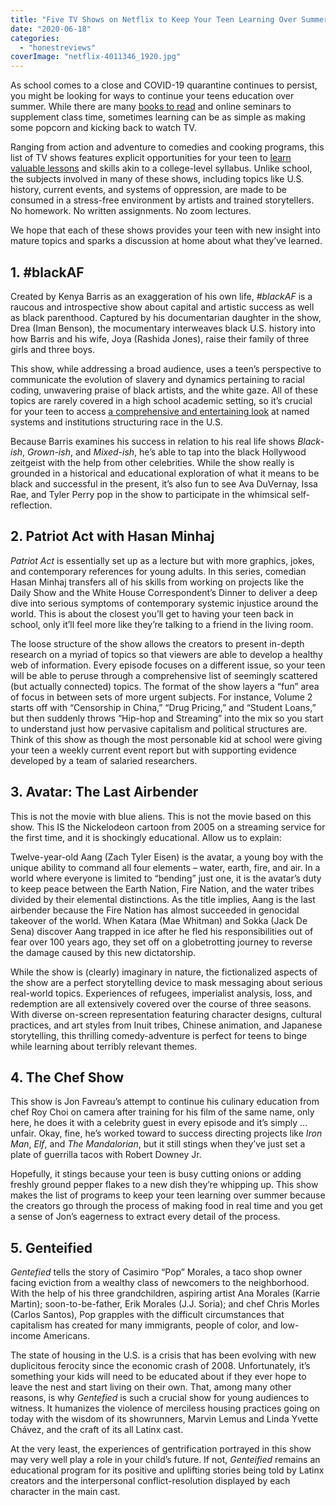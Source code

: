 ```yaml
---
title: "Five TV Shows on Netflix to Keep Your Teen Learning Over Summer"
date: "2020-06-18"
categories: 
  - "honestreviews"
coverImage: "netflix-4011346_1920.jpg"
---
```


As school comes to a close and COVID-19 quarantine continues to persist, you might be looking for ways to continue your teens education over summer. While there are many [books to read](https://talkingtoteens.com/good-books-for-teens/) and online seminars to supplement class time, sometimes learning can be as simple as making some popcorn and kicking back to watch TV. 

Ranging from action and adventure to comedies and cooking programs, this list of TV shows features explicit opportunities for your teen to [learn valuable lessons](https://tutorportland.com/supplement-your-childs-education/) and skills akin to a college-level syllabus. Unlike school, the subjects involved in many of these shows, including topics like U.S. history, current events, and systems of oppression, are made to be consumed in a stress-free environment by artists and trained storytellers. No homework. No written assignments. No zoom lectures. 

We hope that each of these shows provides your teen with new insight into mature topics and sparks a discussion at home about what they’ve learned.

## 1\. #blackAF

Created by Kenya Barris as an exaggeration of his own life, _#blackAF_ is a raucous and introspective show about capital and artistic success as well as black parenthood. Captured by his documentarian daughter in the show, Drea (Iman Benson), the mocumentary interweaves black U.S. history into how Barris and his wife, Joya (Rashida Jones), raise their family of three girls and three boys. 

This show, while addressing a broad audience, uses a teen’s perspective to communicate the evolution of slavery and dynamics pertaining to racial coding, unwavering praise of black artists, and the white gaze. All of these topics are rarely covered in a high school academic setting, so it’s crucial for your teen to access [a comprehensive and entertaining look](https://talkingtoteens.com/conversation-about-race/) at named systems and institutions structuring race in the U.S. 

Because Barris examines his success in relation to his real life shows _Black-ish_, _Grown-ish_, and _Mixed-ish_, he’s able to tap into the black Hollywood zeitgeist with the help from other celebrities. While the show really is grounded in a historical and educational exploration of what it means to be black and successful in the present, it’s also fun to see Ava DuVernay, Issa Rae, and Tyler Perry pop in the show to participate in the whimsical self-reflection.

## 2\. Patriot Act with Hasan Minhaj

_Patriot Act_ is essentially set up as a lecture but with more graphics, jokes, and contemporary references for young adults. In this series, comedian Hasan Minhaj transfers all of his skills from working on projects like the Daily Show and the White House Correspondent’s Dinner to deliver a deep dive into serious symptoms of contemporary systemic injustice around the world. This is about the closest you’ll get to having your teen back in school, only it’ll feel more like they’re talking to a friend in the living room.

The loose structure of the show allows the creators to present in-depth research on a myriad of topics so that viewers are able to develop a healthy web of information. Every episode focuses on a different issue, so your teen will be able to peruse through a comprehensive list of seemingly scattered (but actually connected) topics. The format of the show layers a “fun” area of focus in between sets of more urgent subjects. For instance, Volume 2 starts off with “Censorship in China,” “Drug Pricing,” and “Student Loans,” but then suddenly throws “Hip-hop and Streaming” into the mix so you start to understand just how pervasive capitalism and political structures are. Think of this show as though the most personable kid at school were giving your teen a weekly current event report but with supporting evidence developed by a team of salaried researchers.

## 3\. Avatar: The Last Airbender

This is not the movie with blue aliens. This is not the movie based on this show. This IS the Nickelodeon cartoon from 2005 on a streaming service for the first time, and it is shockingly educational. Allow us to explain: 

Twelve-year-old Aang (Zach Tyler Eisen) is the avatar, a young boy with the unique ability to command all four elements – water, earth, fire, and air. In a world where everyone is limited to “bending” just one, it is the avatar’s duty to keep peace between the Earth Nation, Fire Nation, and the water tribes divided by their elemental distinctions. As the title implies, Aang is the last airbender because the Fire Nation has almost succeeded in genocidal takeover of the world. When Katara (Mae Whitman) and Sokka (Jack De Sena) discover Aang trapped in ice after he fled his responsibilities out of fear over 100 years ago, they set off on a globetrotting journey to reverse the damage caused by this new dictatorship. 

While the show is (clearly) imaginary in nature, the fictionalized aspects of the show are a perfect storytelling device to mask messaging about serious real-world topics. Experiences of refugees, imperialist analysis, loss, and redemption are all extensively covered over the course of three seasons. With diverse on-screen representation featuring character designs, cultural practices, and art styles from Inuit tribes, Chinese animation, and Japanese storytelling, this thrilling comedy-adventure is perfect for teens to binge while learning about terribly relevant themes. 

## 4\. The Chef Show

This show is Jon Favreau’s attempt to continue his culinary education from chef Roy Choi on camera after training for his film of the same name, only here, he does it with a celebrity guest in every episode and it’s simply … unfair. Okay, fine, he’s worked toward to success directing projects like _Iron Man_, _Elf_, and _The Mandalorian_, but it still stings when they’ve just set a plate of guerrilla tacos with Robert Downey Jr.  

Hopefully, it stings because your teen is busy cutting onions or adding freshly ground pepper flakes to a new dish they’re whipping up. This show makes the list of programs to keep your teen learning over summer because the creators go through the process of making food in real time and you get a sense of Jon’s eagerness to extract every detail of the process. 

## 5\. Genteified

_Gentefied_ tells the story of Casimiro “Pop” Morales, a taco shop owner facing eviction from a wealthy class of newcomers to the neighborhood. With the help of his three grandchildren, aspiring artist Ana Morales (Karrie Martin); soon-to-be-father, Erik Morales (J.J. Soria); and chef Chris Morles (Carlos Santos), Pop grapples with the difficult circumstances that capitalism has created for many immigrants, people of color, and low-income Americans. 

The state of housing in the U.S. is a crisis that has been evolving with new duplicitous ferocity since the economic crash of 2008. Unfortunately, it’s something your kids will need to be educated about if they ever hope to leave the nest and start living on their own. That, among many other reasons, is why _Gentefied_ is such a crucial show for young audiences to witness. It humanizes the violence of merciless housing practices going on today with the wisdom of its showrunners, Marvin Lemus and Linda Yvette Chávez, and the craft of its all Latinx cast. 

At the very least, the experiences of gentrification portrayed in this show may very well play a role in your child’s future. If not, _Genteified_ remains an educational program for its positive and uplifting stories being told by Latinx creators and the interpersonal conflict-resolution displayed by each character in the main cast.

